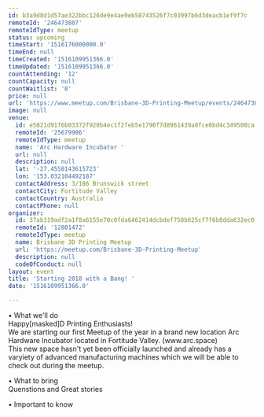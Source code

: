 ```yaml
---
id: b3a9d8d1d57ae322bbc126de9e4ae9eb58743526f7c03997b6d3deacb1ef9f7c
remoteId: '246473807'
remoteIdType: meetup
status: upcoming
timeStart: '1516176000000.0'
timeEnd: null
timeCreated: '1516109951366.0'
timeUpdated: '1516109951366.0'
countAttending: '12'
countCapacity: null
countWaitlist: '0'
price: null
url: 'https://www.meetup.com/Brisbane-3D-Printing-Meetup/events/246473807/'
image: null
venue:
  id: e5821d91f6b03372f920b4ec1f2feb5e1790f7d8961439a8fce0bd4c349500ca
  remoteId: '25679906'
  remoteIdType: meetup
  name: 'Arc Hardware Incubator '
  url: null
  description: null
  lat: '-27.4558143615723'
  lon: '153.032104492187'
  contactAddress: 3/186 Brunswick street
  contactCity: Fortitude Valley
  contactCountry: Australia
  contactPhone: null
organizer:
  id: 37ab319adf2a1f8a6155e70c0fda6462414dcbdef758b625cf7f6b8dda632ec0
  remoteId: '12801472'
  remoteIdType: meetup
  name: Brisbane 3D Printing Meetup
  url: 'https://meetup.com/Brisbane-3D-Printing-Meetup'
  description: null
  codeOfConduct: null
layout: event
title: 'Starting 2018 with a Bang! '
date: '1516109951366.0'

---
```

<p>• What we'll do<br/>Happy[masked]D Printing Enthusiasts!<br/>We are starting our first Meetup of the year in a brand new location Arc Hardware Incubator located in Fortitude Valley. (www.arc.space)<br/>This new space hasn't yet been officially launched and already has a varyiety of advanced manufacturing machines which we will be able to check out during the meetup.</p> <p>• What to bring<br/>Quenstions and Great stories</p> <p>• Important to know</p> 
